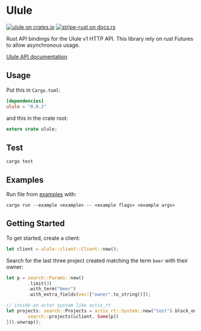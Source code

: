 # Ulule

[![ulule on crates.io](https://img.shields.io/crates/v/ulule.svg)](https://crates.io/crates/ulule)
[![stripe-rust on docs.rs](https://docs.rs/ulule/badge.svg)](https://docs.rs/ulule)

Rust API bindings for the Ulule v1 HTTP API.
This library rely on rust Futures to allow asynchronous usage.

[Ulule API documentation](https://developers.ulule.com/)

## Usage

Put this in `Cargo.toml`:

```toml
[dependencies]
ulule = "0.0.2"
```

and this in the crate root:

```rust
extern crate ulule;
```

## Test

```
cargo test
```


## Examples

Run file from [examples](./examples) with:

```
cargo run --example <example> -- <example flags> <example args>
```

## Getting Started

To get started, create a client:

```rust
let client = ulule::client::Client::new();
```

Search for the last three project created matching the term `beer`
with their owner:

```rust
let p = search::Params::new()
        .limit(3)
        .with_term("beer")
        .with_extra_fields(vec!["owner".to_string()]);

// inside an actor system like actix_rt
let projects: search::Projects = actix_rt::System::new("test").block_on(lazy(|| {
        search::projects(&client, Some(p))
})).unwrap();
```
